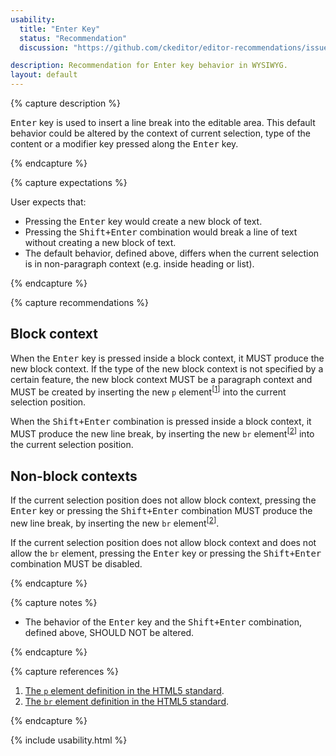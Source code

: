 ```yaml
---
usability:
  title: "Enter Key"
  status: "Recommendation"
  discussion: "https://github.com/ckeditor/editor-recommendations/issues/36"

description: Recommendation for Enter key behavior in WYSIWYG.
layout: default
---
```


{% capture description %}

<kbd>Enter</kbd> key is used to insert a line break into the editable area. This default behavior could be altered by the context of current selection, type of the content or a modifier key pressed along the <kbd>Enter</kbd> key.

{% endcapture %}

{% capture expectations %}

User expects that:

* Pressing the <kbd>Enter</kbd> key would create a new block of text.
* Pressing the <kbd>Shift+Enter</kbd> combination would break a line of text without creating a new block of text.
* The default behavior, defined above, differs when the current selection is in non-paragraph context (e.g. inside heading or list).

{% endcapture %}

{% capture recommendations %}

## Block context

<a id="autoparagraphing"></a>When the <kbd>Enter</kbd> key is pressed inside a block context, it MUST produce the new block context. If the type of the new block context is not specified by a certain feature, the new block context MUST be a paragraph context and MUST be created by inserting the new `p` element<sup>[[1](#ref1)]</sup> into the current selection position.

When the <kbd>Shift+Enter</kbd> combination is pressed inside a block context, it MUST produce the new line break, by inserting the new `br` element<sup>[[2](#ref2)]</sup> into the current selection position.

## Non-block contexts

If the current selection position does not allow block context, pressing the <kbd>Enter</kbd> key or pressing the <kbd>Shift+Enter</kbd> combination MUST produce the new line break, by inserting the new `br` element<sup>[[2](#ref2)]</sup>.

If the current selection position does not allow block context and does not allow the `br` element, pressing the <kbd>Enter</kbd> key or pressing the <kbd>Shift+Enter</kbd> combination MUST be disabled.

{% endcapture %}

{% capture notes %}

* The behavior of the <kbd>Enter</kbd> key and the <kbd>Shift+Enter</kbd> combination, defined above, SHOULD NOT be altered.

{% endcapture %}

{% capture references %}

1. 	<a id="ref1"></a>[The `p` element definition in the HTML5 standard](https://www.w3.org/TR/html5/grouping-content.html#the-p-element).
2. <a id="ref2"></a>[The `br` element definition in the HTML5 standard](https://www.w3.org/TR/html5/text-level-semantics.html#the-br-element).

{% endcapture %}

{% include usability.html %}
